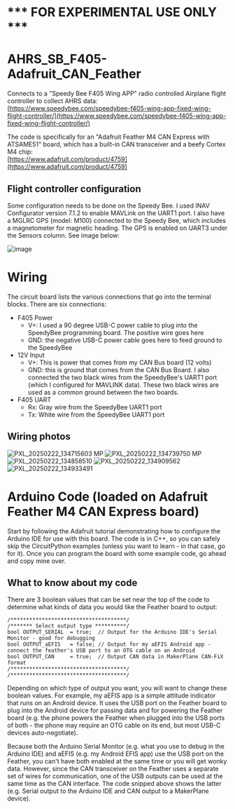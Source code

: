 # *** FOR EXPERIMENTAL USE ONLY ***

# AHRS_SB_F405-Adafruit_CAN_Feather
Connects to a "Speedy Bee F405 Wing APP" radio controlled Airplane flight controller to collect AHRS data:  
[https://www.speedybee.com/speedybee-f405-wing-app-fixed-wing-flight-controller/](https://www.speedybee.com/speedybee-f405-wing-app-fixed-wing-flight-controller/)

The code is specifically for an "Adafruit Feather M4 CAN Express with ATSAME51" board, which has a built-in CAN transceiver and a beefy Cortex M4 chip:  
[https://www.adafruit.com/product/4759](https://www.adafruit.com/product/4759)

## Flight controller configuration
Some configuration needs to be done on the Speedy Bee. I used INAV Configurator version 7.1.2 to enable MAVLink on the UART1 port. 
I also have a MGLRC GPS (model: M100) connected to the Speedy Bee, which includes a magnetometer for magnetic heading. The GPS is enabled on UART3 under the Sensors column. See image below:

![image](https://github.com/user-attachments/assets/11c0cd12-87ae-4637-8880-c8502ce17d73)


# Wiring
The circuit board lists the various connections that go into the terminal blocks. There are six connections:
- F405 Power
  - V+: I used a 90 degree USB-C power cable to plug into the SpeedyBee programming board. The positive wire goes here
  - GND: the negative USB-C power cable goes here to feed ground to the SpeedyBee
- 12V Input
  - V+: This is power that comes from my CAN Bus board (12 volts)
  - GND: this is ground that comes from the CAN Bus Board. I also connected the two black wires from the SpeedyBee's UART1 port (which I configured for MAVLINK data). These two black wires are used as a common ground between the two boards.
- F405 UART
  - Rx: Gray wire from the SpeedyBee UART1 port
  - Tx: White wire from the SpeedyBee UART1 port
 
## Wiring photos
![PXL_20250222_134715603 MP](https://github.com/user-attachments/assets/a85ecff7-47ac-4bce-8985-30a3200936d5)
![PXL_20250222_134739750 MP](https://github.com/user-attachments/assets/b3d780ec-2ce4-4de7-b0aa-1d4054046fc3)
![PXL_20250222_134858510](https://github.com/user-attachments/assets/d19454a8-f472-42db-ab58-b725b5b96f62)
![PXL_20250222_134909562](https://github.com/user-attachments/assets/22c4abb7-ffc2-4c0b-bf04-01ef836c1d2b)
![PXL_20250222_134933491](https://github.com/user-attachments/assets/8207cdc5-3aff-4d63-bc1c-6408082a8326)


# Arduino Code (loaded on Adafruit Feather M4 CAN Express board)
Start by following the Adafruit tutorial demonstrating how to configure the Arduino IDE for use with this board. The code is in C++, so you can safely skip the CircuitPython examples (unless you want to learn - in that case, go for it). Once you can program the board with some example code, go ahead and copy mine over.

## What to know about my code


There are 3 boolean values that can be set near the top of the code to determine what kinds of data you would like the Feather board to output:
```
/*************************************/
/******* Select output type **********/
bool OUTPUT_SERIAL  = true;  // Output for the Arduino IDE's Serial Monitor - good for debugging
bool OUTPUT_aEFIS   = false; // Output for my aEFIS Android app - connect the feather's USB port to an OTG cable on an Android
bool OUTPUT_CAN     = true;  // Output CAN data in MakerPlane CAN-FiX format 
/*************************************/
/*************************************/
```

Depending on which type of output you want, you will want to change these boolean values. For example, my aEFIS app is a simple attitude indicator that runs on an Android device. It uses the USB port on the Feather board to plug into the Android device for passing data and for powering the Feather board (e.g. the phone powers the Feather when plugged into the USB ports of both - the phone may require an OTG cable on its end, but most USB-C devices auto-negotiate). 

Because both the Arduino Serial Monitor (e.g. what you use to debug in the Arduino IDE) and aEFIS (e.g. my Android EFIS app) use the USB port on the Feather, you can't have both enabled at the same time or you will get wonky data. However, since the CAN transceiver on the Feather uses a separate set of wires for communication, one of the USB outputs can be used at the same time as the CAN interface. The code snipped above shows the latter (e.g. Serial output to the Arduino IDE and CAN output to a MakerPlane device).

